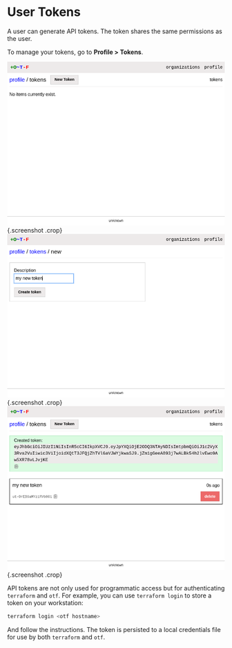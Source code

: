 # User Tokens

A user can generate API tokens. The token shares the same permissions as the user.

To manage your tokens, go to **Profile > Tokens**.

![profile page](../images/user_tokens.png){.screenshot .crop}
![new token enter description](../images/user_token_enter_description.png){.screenshot .crop}
![user token created](../images/user_token_created.png){.screenshot .crop}

API tokens are not only used for programmatic access but for authenticating `terraform` and `otf`. For example, you can use `terraform login` to store a token on your workstation:

```bash
terraform login <otf hostname>
```

And follow the instructions. The token is persisted to a local credentials file for use by both `terraform` and `otf`.
